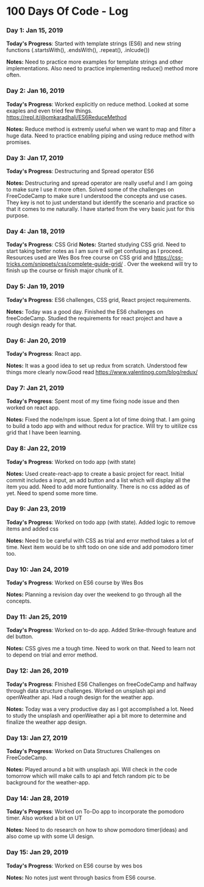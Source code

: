 # 100 Days Of Code - Log

### Day 1: Jan 15, 2019 


**Today's Progress**: Started with template strings (ES6) and new string functions (.startsWith(), .endsWith(), .repeat(), .inlcude())

**Notes:** Need to practice more examples for template strings and other implementations. Also need to practice implementing reduce() method more often.

### Day 2: Jan 16, 2019 


**Today's Progress**: Worked explicitly on reduce method. Looked at some exaples and even tried few things. https://repl.it/@omkaradhali/ES6ReduceMethod

**Notes:** Reduce method is extremly useful when we want to map and filter a huge data. Need to practice enabling piping and using reduce method with promises.

### Day 3: Jan 17, 2019 


**Today's Progress**: Destructuring and Spread operator ES6

**Notes:** Destructuring and spread operator are really useful and I am going to make sure I use it more often. Solved some of the challenges on FreeCodeCamp to make sure I understood the concepts and use cases. They key is not to just understand but identify the scenario and practice so that it comes to me naturally. I have started from the very basic just for this purpose.

### Day 4: Jan 18, 2019 


**Today's Progress**: CSS Grid
**Notes:** Started studying CSS grid. Need to start taking better notes as I am sure it will get confusing as I proceed. Resources used are Wes Bos free course on CSS grid and https://css-tricks.com/snippets/css/complete-guide-grid/ . Over the weekend will try to finish up the course or finish major chunk of it.

### Day 5: Jan 19, 2019 


**Today's Progress**: ES6 challenges, CSS grid, React project requirements.

**Notes:** Today was a good day. Finished the ES6 challenges on freeCodeCamp. Studied the requirements for react project and have a rough design ready for that.


### Day 6: Jan 20, 2019 


**Today's Progress**: React app.

**Notes:** It was a good idea to set up redux from scratch. Understood few things more clearly now.Good read https://www.valentinog.com/blog/redux/


### Day 7: Jan 21, 2019 


**Today's Progress**: Spent most of my time fixing node issue and then worked on react app.

**Notes:** Fixed the node/npm issue. Spent a lot of time doing that. I am going to build a todo app with and without redux for practice. Will try to uitilize css grid that I have been learning.


### Day 8: Jan 22, 2019 


**Today's Progress**: Worked on todo app (with state)

**Notes:** Used create-react-app to create a basic project for react. Initial commit includes a input, an add button and a list which will display all the item you add. Need to add more funtionality. There is no css added as of yet. Need to spend some more time.


### Day 9: Jan 23, 2019 


**Today's Progress**: Worked on todo app (with state). Added logic to remove items and added css

**Notes:** Need to be careful with CSS as trial and error method takes a lot of time. Next item would be to shft todo on one side and add pomodoro timer too.


### Day 10: Jan 24, 2019 


**Today's Progress**: Worked on ES6 course by Wes Bos

**Notes:** Planning a revision day over the weekend to go through all the concepts.


### Day 11: Jan 25, 2019 


**Today's Progress**: Worked on to-do app. Added Strike-through feature and del button.

**Notes:** CSS gives me a tough time. Need to work on that. Need to learn not to depend on trial and error method.


### Day 12: Jan 26, 2019 


**Today's Progress**: FInished ES6 Challenges on freeCodeCamp and halfway through data structure challenges. Worked on unsplash api and openWeather api. Had a rough design for the weather app.

**Notes:** Today was a very productive day as I got accomplished a lot. Need to study the unsplash and openWeather api a bit more to determine and finalize the weather app design.


### Day 13: Jan 27, 2019 


**Today's Progress**: Worked on Data Structures Challenges on FreeCodeCamp.

**Notes:** Played around a bit with unsplash api. Will check in the code tomorrow which will make calls to api and fetch random pic to be background for the weather-app.



### Day 14: Jan 28, 2019 


**Today's Progress**: Worked on To-Do app to incorporate the pomodoro timer. Also worked a bit on UT

**Notes:** Need to do research on how to show pomodoro timer(ideas) and also come up with some UI design.


### Day 15: Jan 29, 2019 


**Today's Progress**: Worked on ES6 course by wes bos

**Notes:** No notes just went through basics from ES6 course.
